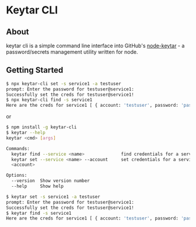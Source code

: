 # Keytar CLI

## About

keytar cli is a simple command line interface into GitHub's [node-keytar](https://github.com/atom/node-keytar) - a password/secrets management utility written for node.

## Getting Started

```bash
$ npx keytar-cli set -s service1 -a testuser
prompt: Enter the password for testuser@service1:  
Successfully set the creds for testuser@service1!
$ npx keytar-cli find -s service1
Here are the creds for service1 [ { account: 'testuser', password: 'password' } ]
```
or

```bash
$ npm install -g keytar-cli
$ keytar --help
keytar <cmd> [args]

Commands:
  keytar find --service <name>              find credentials for a service
  keytar set --service <name> --account     set credentials for a service
  <account>

Options:
  --version  Show version number                                       [boolean]
  --help     Show help                                                 [boolean]

$ keytar set -s service1 -a testuser
prompt: Enter the password for testuser@service1:  
Successfully set the creds for testuser@service1!
$ keytar find -s service1
Here are the creds for service1 [ { account: 'testuser', password: 'password' } ]
```